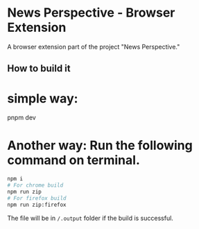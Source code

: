 # News Perspective - Browser Extension

A browser extension part of the project "News Perspective."

## How to build it

# simple way: 
pnpm dev

# Another way: Run the following command on terminal.

```bash
npm i
# For chrome build
npm run zip
# For firefox build
npm run zip:firefox
```

The file will be in `/.output` folder if the build is successful.
